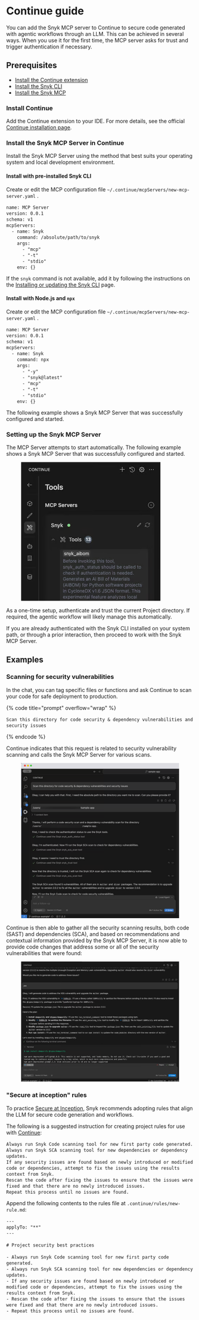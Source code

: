 # Continue guide

You can add the Snyk MCP server to Continue to secure code generated with agentic workflows through an LLM. This can be achieved in several ways. When you use it for the first time, the MCP server asks for trust and trigger authentication if necessary.

## Prerequisites

* [Install the Continue extension](continue-guide.md#install-continue)
* [Install the Snyk CLI](../../../developer-tools/snyk-cli/install-or-update-the-snyk-cli/)
* [Install the Snyk MCP](continue-guide.md#install-the-snyk-mcp-server-in-amazon-q)

### Install Continue

Add the Continue extension to your IDE. For more details, see the official [Continue installation page](https://docs.continue.dev/getting-started/install).

### Install the Snyk MCP Server in Continue

Install the Snyk MCP Server using the method that best suits your operating system and local development environment.

#### Install with pre-installed Snyk CLI

Create or edit the MCP configuration file `~/.continue/mcpServers/new-mcp-server.yaml` .

```
name: MCP Server
version: 0.0.1
schema: v1
mcpServers:
  - name: Snyk
    command: /absolute/path/to/snyk
    args:
      - "mcp"
      - "-t"
      - "stdio"      
    env: {}
```

If the `snyk` command is not available, add it by following the instructions on the [Installing or updating the Snyk CLI](https://docs.snyk.io/developer-tools/snyk-cli/install-or-update-the-snyk-cli) page.

#### Install with Node.js and `npx`

Create or edit the MCP configuration file `~/.continue/mcpServers/new-mcp-server.yaml` .

```
name: MCP Server
version: 0.0.1
schema: v1
mcpServers:
  - name: Snyk
    command: npx
    args:
      - "-y"
      - "snyk@latest"
      - "mcp"
      - "-t"
      - "stdio"       
    env: {}
```

The following example shows a Snyk MCP Server that was successfully configured and started.

### Setting up the Snyk MCP Server <a href="#setting-up-the-snyk-mcp-server" id="setting-up-the-snyk-mcp-server"></a>

The MCP Server attempts to start automatically. The following example shows a Snyk MCP Server that was successfully configured and started.

<figure><img src="../../../.gitbook/assets/image.png" alt=""><figcaption></figcaption></figure>

As a one-time setup, authenticate and trust the current Project directory. If required, the agentic workflow will likely manage this automatically.

If you are already authenticated with the Snyk CLI installed on your system path, or through a prior interaction, then proceed to work with the Snyk MCP Server.

## Examples

### Scanning for security vulnerabilities

In the chat, you can tag specific files or functions and ask Continue to scan your code for safe deployment to production.

{% code title="prompt" overflow="wrap" %}
```
Scan this directory for code security & dependency vulnerabilities and security issues
```
{% endcode %}

Continue indicates that this request is related to security vulnerability scanning and calls the Snyk MCP Server for various scans.

<figure><img src="../../../.gitbook/assets/image (1).png" alt=""><figcaption></figcaption></figure>

Continue is then able to gather all the security scanning results, both code (SAST) and dependencies (SCA), and based on recommendations and contextual information provided by the Snyk MCP Server, it is now able to provide code changes that address some or all of the security vulnerabilities that were found:

<figure><img src="../../../.gitbook/assets/image (2).png" alt=""><figcaption></figcaption></figure>

### "Secure at inception" rules <a href="#secure-at-inception-rules" id="secure-at-inception-rules"></a>

To practice [Secure at Inception](https://snyk.io/solutions/secure-ai-generated-code/), Snyk recommends adopting rules that align the LLM for secure code generation and workflows.

The following is a suggested instruction for creating project rules for use with [Continue](https://docs.continue.dev/customize/deep-dives/rules):

```
Always run Snyk Code scanning tool for new first party code generated.
Always run Snyk SCA scanning tool for new dependencies or dependency updates.
If any security issues are found based on newly introduced or modified code or dependencies, attempt to fix the issues using the results context from Snyk.
Rescan the code after fixing the issues to ensure that the issues were fixed and that there are no newly introduced issues.
Repeat this process until no issues are found.
```

Append the following contents to the rules file at `.continue/rules/new-rule.md`:

```
---
applyTo: "**"
---

# Project security best practices

- Always run Snyk Code scanning tool for new first party code generated.
- Always run Snyk SCA scanning tool for new dependencies or dependency updates.
- If any security issues are found based on newly introduced or modified code or dependencies, attempt to fix the issues using the results context from Snyk.
- Rescan the code after fixing the issues to ensure that the issues were fixed and that there are no newly introduced issues.
- Repeat this process until no issues are found.
```

